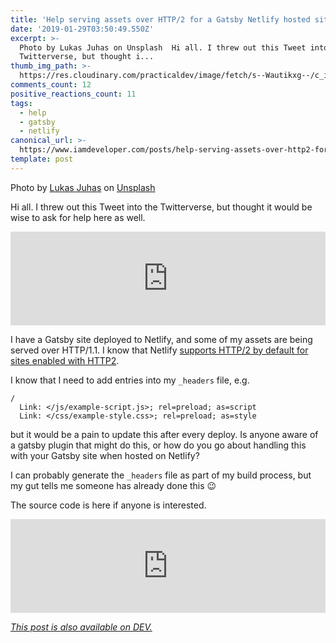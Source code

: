 ```yaml
---
title: 'Help serving assets over HTTP/2 for a Gatsby Netlify hosted site '
date: '2019-01-29T03:50:49.550Z'
excerpt: >-
  Photo by Lukas Juhas on Unsplash  Hi all. I threw out this Tweet into the
  Twitterverse, but thought i...
thumb_img_path: >-
  https://res.cloudinary.com/practicaldev/image/fetch/s--Wautikxg--/c_imagga_scale,f_auto,fl_progressive,h_420,q_auto,w_1000/https://thepracticaldev.s3.amazonaws.com/i/244k7ct9qj9jnvd4otjd.jpg
comments_count: 12
positive_reactions_count: 11
tags:
  - help
  - gatsby
  - netlify
canonical_url: >-
  https://www.iamdeveloper.com/posts/help-serving-assets-over-http2-for-a-gatsby-netlify-hosted-site--nc3/
template: post
---
```



Photo by [Lukas Juhas](https://unsplash.com/photos/2JJz3u_R_Ik?utm_source=unsplash&utm_medium=referral&utm_content=creditCopyText) on [Unsplash](https://unsplash.com/search/photos/help?utm_source=unsplash&utm_medium=referral&utm_content=creditCopyText)

Hi all. I threw out this Tweet into the Twitterverse, but thought it would be wise to ask for help here as well.


<iframe class="liquidTag" src="https://dev.to/embed/twitter?args=1090084616189423616" style="border: 0; width: 100%;"></iframe>


I have a Gatsby site deployed to Netlify, and some of my assets are being served over HTTP/1.1. I know that Netlify [supports HTTP/2 by default for sites enabled with HTTP2](https://www.netlify.com/blog/2017/07/18/http/2-server-push-on-netlify/).

I know that I need to add entries into my 
`_headers`
 file, e.g.


```
/
  Link: </js/example-script.js>; rel=preload; as=script
  Link: </css/example-style.css>; rel=preload; as=style
```


but it would be a pain to update this after every deploy. Is anyone aware of a gatsby plugin that might do this, or how do you go about handling this with your Gatsby site when hosted on Netlify?

I can probably generate the 
`_headers`
 file as part of my build process, but my gut tells me someone has already done this 😉

The source code is here if anyone is interested.


<iframe class="liquidTag" src="https://dev.to/embed/github?args=https%3A%2F%2Fgithub.com%2Fnickytonline%2Fwww.iamdeveloper.com" style="border: 0; width: 100%;"></iframe>


*[This post is also available on DEV.](https://dev.to/nickytonline/help-serving-assets-over-http2-for-a-gatsby-netlify-hosted-site--nc3)*


<script>
const parent = document.getElementsByTagName('head')[0];
const script = document.createElement('script');
script.type = 'text/javascript';
script.src = 'https://cdnjs.cloudflare.com/ajax/libs/iframe-resizer/4.1.1/iframeResizer.min.js';
script.charset = 'utf-8';
script.onload = function() {
    window.iFrameResize({}, '.liquidTag');
};
parent.appendChild(script);
</script>    

